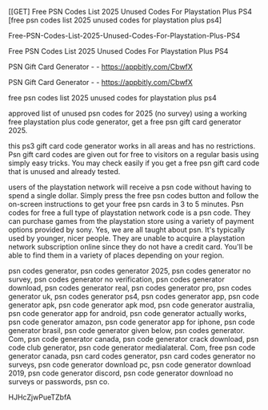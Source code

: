 [[GET] Free PSN Codes List 2025 Unused Codes For Playstation Plus PS4 [free psn codes list 2025 unused codes for playstation plus ps4]

Free-PSN-Codes-List-2025-Unused-Codes-For-Playstation-Plus-PS4

Free PSN Codes List 2025 Unused Codes For Playstation Plus PS4

PSN Gift Card Generator - - https://appbitly.com/CbwfX


PSN Gift Card Generator - - https://appbitly.com/CbwfX


free psn codes list 2025 unused codes for playstation plus ps4

approved list of unused psn codes for 2025 (no survey) using a working free playstation plus code generator, get a free psn gift card generator 2025.

this ps3 gift card code generator works in all areas and has no restrictions. Psn gift card codes are given out for free to visitors on a regular basis using simply easy tricks. You may check easily if you get a free psn gift card code that is unused and already tested.

users of the playstation network will receive a psn code without having to spend a single dollar. Simply press the free psn codes button and follow the on-screen instructions to get your free psn cards in 3 to 5 minutes. Psn codes for free a full type of playstation network code is a psn code. They can purchase games from the playstation store using a variety of payment options provided by sony. Yes, we are all taught about psn. It's typically used by younger, nicer people. They are unable to acquire a playstation network subscription online since they do not have a credit card. You'll be able to find them in a variety of places depending on your region.

psn codes generator, psn codes generator 2025, psn codes generator no survey, psn codes generator no verification, psn codes generator download, psn codes generator real, psn codes generator pro, psn codes generator uk, psn codes generator ps4, psn codes generator app, psn code generator apk, psn code generator apk mod, psn code generator australia, psn code generator app for android, psn code generator actually works, psn code generator amazon, psn code generator app for iphone, psn code generator brasil, psn code generator given below, psn codes generator. Com, psn code generator canada, psn code generator crack download, psn code club generator, psn code generator medialateral. Com, free psn code generator canada, psn card codes generator, psn card codes generator no surveys, psn code generator download pc, psn code generator download 2019, psn code generator discord, psn code generator download no surveys or passwords, psn co.

HJHcZjwPueTZbfA

